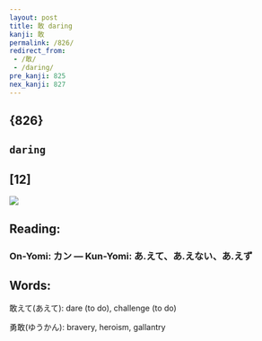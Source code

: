 ```yaml
---
layout: post
title: 敢 daring
kanji: 敢
permalink: /826/
redirect_from:
 - /敢/
 - /daring/
pre_kanji: 825
nex_kanji: 827
---
```


## {826}

## `daring`

## [12]

<div class="stroke"><img src="E695A2.png" /></div>

## Reading:

### On-Yomi: カン &mdash; Kun-Yomi: あ.えて、あ.えない、あ.えず

## Words:

敢えて(あえて): dare (to do), challenge (to do)

勇敢(ゆうかん): bravery, heroism, gallantry
